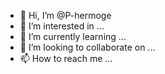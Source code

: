 - 👋 Hi, I’m @P-hermoge
- 👀 I’m interested in ...
- 🌱 I’m currently learning ...
- 💞️ I’m looking to collaborate on ...
- 📫 How to reach me ...

<!---
P-hermoge/P-hermoge is a ✨ special ✨ repository because its `README.md` (this file) appears on your GitHub profile.
You can click the Preview link to take a look at your changes.
--->
